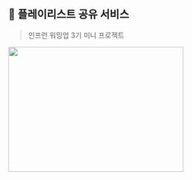 ## 🎵 플레이리스트 공유 서비스
>
> 인프런 워밍업 3기 미니 프로젝트
>

<img src='https://github.com/user-attachments/assets/9f05bbe2-c5a0-4e8e-9375-69e75efa139c' width='350' height='250' />
